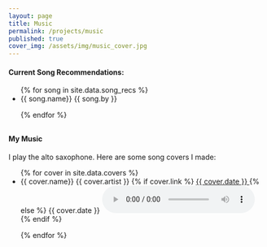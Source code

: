 ```yaml
---
layout: page
title: Music
permalink: /projects/music
published: true
cover_img: /assets/img/music_cover.jpg
---
```


#### Current Song Recommendations:

<ul class="song-rec-list">
    {% for song in site.data.song_recs %}
    <li>
    <div class="song-list">
        {{ song.name}}
        <span>{{ song.by }}</span>
    </div>
    </li>
    {% endfor %}
</ul>


#### My Music
I play the alto saxophone. Here are some song covers I made:

<ul class="cover-list">
    {% for cover in site.data.covers %}
    <li>
    <div class="song-list">
        {{ cover.name}}
        <span>{{ cover.artist }}</span>
        <span>
            {% if cover.link %}
            <a href= "{{ cover.link | relative_url }}" target="_blank" rel="noopener noreferrer">
              {{ cover.date }}
            </a>
            {% else %}
            <span>{{ cover.date }}</span>
            <audio controls>
              <source src="{{ cover.source | relative_url }}" type="audio/mpeg">
              Your browser does not support the audio element.
            </audio>
            {% endif %}
        </span>
    </div>
    </li>
    {% endfor %}
</ul>

<!-- CSS for layout styling -->
<style>
  .song-rec-list {
    margin-bottom: 30px;
  }
  .song-list {
    margin-bottom: 15px;
  }
</style>